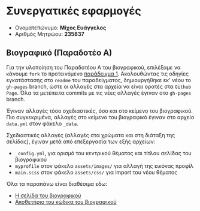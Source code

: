 # Συνεργατικές εφαρμογές

*  Ονοματεπώνυμο: **Μίχος Ευάγγελος**
*  Αριθμός Μητρώου: **235837**


## Βιογραφικό (Παραδοτέο Α)
Για την υλοποίηση του Παραδοτέου Α του βιογραφικού, επιλέξαμε να κάνουμε `fork` το προτεινόμενο [παράδειγμα 1](https://github.com/sharu725/online-cv). Ακολουθώντας τις οδηγίες εγκατάστασης στο `readme` του παραδείγματος, δημιουργήθηκε εκ' νέου το `gh-pages` branch, ώστε οι αλλαγές στα αρχεία να είναι ορατές στα `Github Page`. Όλα τα μετέπειτα commits με τις νέες αλλαγές έγιναν στο `gh-pages` branch.

Έγιναν αλλαγές τόσο σχεδιαστικές, όσο και στο κείμενο του βιογραφικού. Πιο συγκεκριμένα, αλλαγές στο κείμενο του βιογραφικό έγιναν στο αρχείο `data.yml` στον φάκελο `_data`. 

Σχεδιαστικές αλλαγές (αλλαγές στα χρώματα και στη διάταξη της σελίδας), έγιναν μετά από επεξεργασία των εξής αρχείων:
* `_config.yml`, για ορισμό του κεντρικού θέματος και τίτλου σελίδας του βιογραφικού
* `myprofile` στον φάκελο `assets/images/` για αλλαγή της εικόνας προφίλ
* `main.scss` στον φάκελο `assets/css/` για import του νέου θέματος

Όλα τα παραπάνω είναι διαθέσιμα εδω:
*  [Η σελίδα του βιογραφικού](https://vagg777.github.io/online-cv/)
*  [Αποθετήριο του κώδικα του βιογραφικού](https://github.com/vagg777/online-cv)
